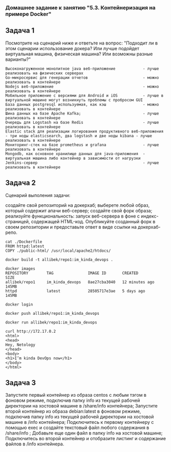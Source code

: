 ### Домашнее задание к занятию "5.3. Контейнеризация на примере Docker"

## Задача 1
Посмотрите на сценарий ниже и ответьте на вопрос: "Подходит ли в этом сценарии использование докера? Или лучше подойдет виртуальная машина, физическая машина? Или возможны разные варианты?"

```
Высоконагруженное монолитное java веб-приложение            - лучше реализовать на физических серверах
Go-микросервис для генерации отчетов                        - можно реализовать в контейнере 
Nodejs веб-приложение                                       - можно реализовать в контейнере
Мобильное приложение c версиями для Android и iOS           - лучше в виртуальной машине могут возникнуть проблемы с пробросом GUI
База данных postgresql используемая, как кэш                - можно реализовать в контейнере
Шина данных на базе Apache Kafka;                           - лучше реализовать в контейнере
Очередь для Logstash на базе Redis                          - лучше реализовать в контейнере
Elastic stack для реализации логирования продуктивного веб-приложения - три ноды elasticsearch, два logstash и две ноды kibana - лучше реализовать в контейнере
Мониторинг-стек на базе prometheus и grafana                - лучше реализовать в контейнере
Mongodb, как основное хранилище данных для java-приложения  - виртуальная машина либо контейнер в зависимости от нагрузки
Jenkins-сервер                                              - лучше реализовать в контейнере
```



## Задача 2
Сценарий выполения задачи:

создайте свой репозиторий на докерхаб;
выберете любой образ, который содержит апачи веб-сервер;
создайте свой форк образа;
реализуйте функциональность: запуск веб-сервера в фоне с индекс-страницей, содержащей HTML-код.
Опубликуйте созданный форк в своем репозитории и предоставьте ответ в виде ссылки на докерхаб-репо.

```
cat ./Dockerfile 
FROM httpd:latest
COPY ./public-html/ /usr/local/apache2/htdocs/

docker build -t allibek/repo1:im_kinda_devops .

docker images
REPOSITORY        TAG               IMAGE ID       CREATED         SIZE
allibek/repo1     im_kinda_devops   8ae27cba3040   12 minutes ago   145MB
httpd             latest            28505717e3ae   5 days ago      145MB

docker login

docker push allibek/repo1:im_kinda_devops

docker run allibek/repo1:im_kinda_devops

curl http://172.17.0.2
<html>
<head>
Hey, Netology
</head>
<body>
<h1>I’m kinda DevOps now</h1>
</body>
</html>
```




## Задача 3
Запустите первый контейнер из образа centos c любым тэгом в фоновом режиме, подключив папку info из текущей рабочей директории на хостовой машине в /share/info контейнера;
Запустите второй контейнер из образа debian:latest в фоновом режиме, подключив папку info из текущей рабочей директории на хостовой машине в /info контейнера;
Подключитесь к первому контейнеру с помощью exec и создайте текстовый файл любого содержания в /share/info ;
Добавьте еще один файл в папку info на хостовой машине;
Подключитесь во второй контейнер и отобразите листинг и содержание файлов в /info контейнера.
